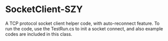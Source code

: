 # SocketClient-SZY
A TCP protocol socket client helper code, with auto-reconnect feature.
To run the code, use the TestRun.cs to init a socket connect, and also example codes are included in this class.
